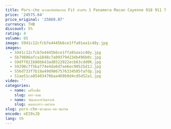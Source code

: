 ```yaml
---
title: Pors-che พวงมาลัยอัพเกรด Fit สําหรับ 1 Panamera Macan Cayenne 918 911 718 970 971 958 คาร์บอนไฟเบอร์พวงมาลัย
price: '24575.64'
price_original: '25869.07'
currency: THB
discount: 5%
rating: 4
volume: 65
image: S941c12cfcb7e4445b6ce1ffa91ea1c40y.jpg
images:
  - S941c12cfcb7e4445b6ce1ffa91ea1c40y.jpg
  - Sb79886afca1848c7a093794234b496b0c.jpg
  - S9dff821b86bb43ad8522022ecb63cdd0K.jpg
  - S9290c7f5ba774e4da6d7ae6ec90525d1J.jpg
  - S56d733f7b19a49d9867576334585fafdp.jpg
  - S1ae51ca85403470baa469b9d4cd5d52a1.jpg
video: ''
categories:
  - name: เครื่องมือ
    slug: เคร-องม
  - name: วัดและการวิเคราะห์
    slug: ดและการว-เคราะห
slug: pors-che-พวงมาล-ยอ-พเกรด
encode: oEI0sJQ
lang: th
---
```

  